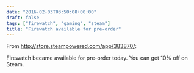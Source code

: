 ```yaml
---
date: "2016-02-03T03:50:08+00:00"
draft: false
tags: ["firewatch", "gaming", "steam"]
title: "Firewatch available for pre-order"
---
```

From http://store.steampowered.com/app/383870/:

Firewatch became available for pre-order today. You can get 10% off on Steam.
